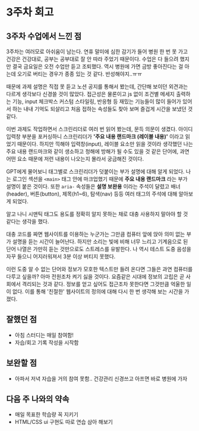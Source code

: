 # 3주차 회고

## 3주차 수업에서 느낀 점

3주차는 여러모로 아쉬움이 남는다. 연휴 말미에 심한 감기가 들어 병원 한 번 못 가고 건강은 건강대로, 공부는 공부대로 잘 안 따라 주었기 때문이다.
수업은 다 들으려 했지만 결국 금요일은 오전 수업만 듣고 조퇴했다. 역시 병원에 가면 금방 좋아진다는 걸 아는데 오기로 버티는 경우가 종종 있는 것 같다. 반성해야지..ㅠㅠ

때문에 과제 설명은 직접 못 듣고 노션 공지를 통해서 봤는데, 간단해 보이던 외견과는 다르게 생각보다 신경쓸 것이 많았다.
접근성은 물론이고 js 없이 조건별 메세지 출력하는 기능, input 체크박스 커스텀 스타일링, 반응형 등 재밌는 기능들이 많이 들어가 있어서 하는 내내 기억도 되살리고 처음 접하는 속성들도 찾아 보며 즐겁게 시간을 보냈던 것 같다.

이번 과제도 작업하면서 스크린리더로 여러 번 읽어 봤는데, 문득 의문이 생겼다.
아이디 입력창 부분을 포커싱하니 스크린리더가 **'주요 내용 랜드마크 (레이블 내용)'** 이라고 읽었기 때문이다.
하지만 끽해야 입력창(input), 레이블 요소만 읽을 것이라 생각했던 나는 주요 내용 랜드마크와 같이 생소하고 청해에 방해가 될 수도 있을 것 같은 단어에, 과연 어떤 요소 때문에 저런 내용이 나오는지 몰라서 궁금해진 것이다.

GPT에게 물어보니 태그별로 스크린리더가 덧붙이는 부가 설명에 대해 알게 되었다. 나는 로그인 섹션을 `<main>` 태그 안에 마크업했기 때문에 **주요 내용 랜드마크** 라는 부가 설명이 붙은 것이다. 또한 `aria-` 속성들은 **설명 보완용** 이라는 주석이 달렸고 배너(header), 버튼(button), 제목(h1~6), 탐색(nav) 등등 여러 태그의 주석에 대해 알아보게 되었다.

알고 나니 시맨틱 태그도 용도를 정확히 알지 못하는 채로 대충 사용하지 말아야 할 것 같다는 생각을 했다.

대충 코드를 짜면 웹사이트를 이용하는 누군가는 그만큼 컴퓨터 앞에 앉아 의미 없는 부가 설명을 듣는 시간이 늘어난다. 하지만 소리는 빛에 비해 너무 느리고 기계음으로 된 단어 나열은 가만히 듣는 것만으로도 스트레스를 유발한다. 나 역시 테스트 도중 음성을 자꾸 들으니 어지러워져서 3분 이상 버티지 못했다.

이런 도중 알 수 없는 단어와 정보가 모호한 텍스트만 들려 온다면 그들은 과연 컴퓨터를 다루고 싶을까? 아마 전원조차 켜기 싫을 것이다. 요즘같은 시대에 정보의 고립은 곧 사회에서 격리되는 것과 같다. 정보를 얻고 싶어도 접근조차 못한다면 그것만큼 억울한 일이 없다.
이를 통해 '친절한' 웹사이트의 정의에 대해 다시 한 번 생각해 보는 시간을 가졌다.

## 잘했던 점

- 아침 스터디는 매일 참여함!
- 자습/회고 기록 작성을 시작함

## 보완할 점

- 아파서 저녁 자습을 거의 참여 못함.. 건강관리 신경쓰고 아프면 바로 병원에 가자

## 다음 주 나와의 약속

- 매일 목표한 학습량 꼭 지키기
- HTML/CSS ui 구현도 따로 연습 삼아 해보기
